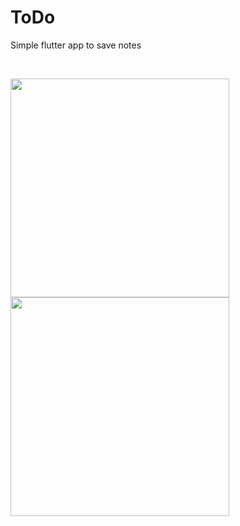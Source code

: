 # ToDo

Simple flutter app to save notes

<br>

<img src="https://cdn.discordapp.com/attachments/694933808885268531/951490449254785054/Screenshot_2022-02-15-18-22-05-402_com.example.todo_flutter.jpg" width="350" ><br>
<img src="https://cdn.discordapp.com/attachments/694933808885268531/951490449594544178/Screenshot_2022-02-15-18-24-34-284_com.example.todo_flutter.jpg" width="350" ><br>



